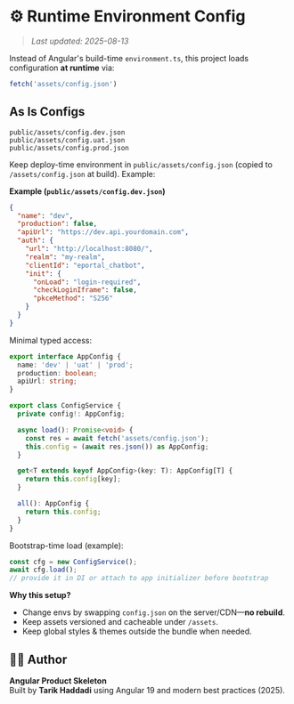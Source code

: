 # ⚙️ Runtime Environment Config

>_Last updated: 2025-08-13_

Instead of Angular's build-time `environment.ts`, this project loads configuration **at runtime** via:

```ts
fetch('assets/config.json')
```

## As Is Configs
```text
public/assets/config.dev.json
public/assets/config.uat.json
public/assets/config.prod.json
```

Keep deploy-time environment in `public/assets/config.json` (copied to `/assets/config.json` at build). Example:


**Example (`public/assets/config.dev.json`)**
```json
{
  "name": "dev",
  "production": false,
  "apiUrl": "https://dev.api.yourdomain.com",
  "auth": {
    "url": "http://localhost:8080/",
    "realm": "my-realm",
    "clientId": "eportal_chatbot",
    "init": {
      "onLoad": "login-required",
      "checkLoginIframe": false,
      "pkceMethod": "S256"
    }
  }
}
```

Minimal typed access:

```ts
export interface AppConfig {
  name: 'dev' | 'uat' | 'prod';
  production: boolean;
  apiUrl: string;
}

export class ConfigService {
  private config!: AppConfig;

  async load(): Promise<void> {
    const res = await fetch('assets/config.json');
    this.config = (await res.json()) as AppConfig;
  }

  get<T extends keyof AppConfig>(key: T): AppConfig[T] {
    return this.config[key];
  }

  all(): AppConfig {
    return this.config;
  }
}
```

Bootstrap-time load (example):

```ts
const cfg = new ConfigService();
await cfg.load();
// provide it in DI or attach to app initializer before bootstrap
```

**Why this setup?**  
- Change envs by swapping `config.json` on the server/CDN—**no rebuild**.
- Keep assets versioned and cacheable under `/assets`.
- Keep global styles & themes outside the bundle when needed.


## 🧑‍💻 Author

**Angular Product Skeleton**  
Built by **Tarik Haddadi** using Angular 19 and modern best practices (2025).